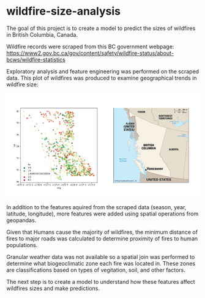 # wildfire-size-analysis

The goal of this project is to create a model to predict the sizes of wildfires in British Columbia, Canada. 

Wildfire records were scraped from this BC government webpage: https://www2.gov.bc.ca/gov/content/safety/wildfire-status/about-bcws/wildfire-statistics

Exploratory analysis and feature engineering was performed on the scraped data. This plot of wildfires was produced to examine geographical trends in wildfire size:

![](https://github.com/jvanzalk/wildfire-deep-learning/blob/main/Images/hotspots.png)

In addition to the features aquired from the scraped data (season, year, latitude, longitude), more features were added using spatial operations from geopandas.

Given that Humans cause the majority of wildfires, the minimum distance of fires to major roads was calculated to determine proximity of fires to human populations. 

Granular weather data was not available so a spatial join was performed to determine what biogeoclimatic zone each fire was located in. These zones are classifications based on types of vegitation, soil, and other factors.

The next step is to create a model to understand how these features affect wildfires sizes and make predictions.
